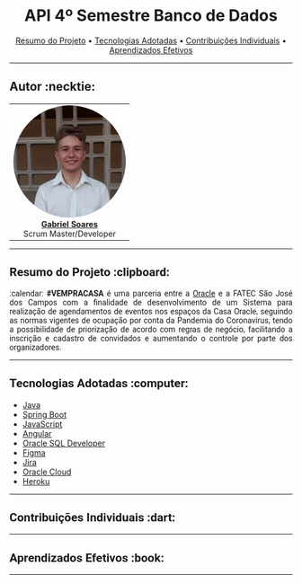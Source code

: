 <html>
<body>
  
 <h1 align="center"> API 4º Semestre Banco de Dados</h1>
  
  <p align="center">
 <a href="#-resumo-do-projeto-clipboard"> Resumo do Projeto</a> •
 <a href="#-tecnologias-adotadas-computer">Tecnologias Adotadas</a> •
 <a href="#-contribuições-individuais-dart">Contribuições Individuais</a> •
 <a href="#-aprendizados-efetivos-book">Aprendizados Efetivos</a>
</p>
  
  ---
  
  <h2> Autor :necktie: </h2>
  <table align="center">
   <tr>
    <td align="center"><a href="https://www.linkedin.com/in/gabrielsoaresgoncalves/"><img style="border-radius: 50%;" src="https://github.com/GabrielSG20/API4Sem2021/blob/documentation/images/GabrielSoares.jfif" width="200px;" alt=""/><br/><b>Gabriel Soares</b></a>
      <br/>
      Scrum Master/Developer
     </td>
   </tr>
  </table>

 ---
  
  <h2 style="font-family:roboto;"> Resumo do Projeto :clipboard:</h2>
  
  <p align="justify" style="font-family:roboto;"> :calendar: <b>#VEMPRACASA</b> é uma parceria entre a <a href="https://www.oracle.com/br/index.html">Oracle</a> e a FATEC São José dos Campos com a finalidade de desenvolvimento de um Sistema para realização de agendamentos de eventos nos espaços da Casa Oracle, seguindo as normas vigentes de ocupação por conta da Pandemia do Coronavírus, tendo a possibilidade de priorização de acordo com regras de negócio, facilitando a inscrição e cadastro de convidados e aumentando o controle por parte dos organizadores.</p>
  
  ---
  
  <h2 style="font-family:roboto;"> Tecnologias Adotadas :computer:</h2>
   
  * [Java](https://www.java.com/pt_BR/)
  * [Spring Boot](https://spring.io/)
  * [JavaScript](https://www.javascript.com/)
  * [Angular](https://angular.io/)
  * [Oracle SQL Developer](https://www.oracle.com/tools/downloads/sqldev-downloads.html)
  * [Figma](https://www.figma.com/)
  * [Jira](https://vempracasa.atlassian.net/) 
  * [Oracle Cloud](https://www.oracle.com/br/cloud/) 
  * [Heroku](https://www.heroku.com/platform) 
  
  ---
  
  <h2 style="font-family:roboto;"> Contribuições Individuais :dart:</h2>
   
  ---
   
  <h2 style="font-family:roboto;"> Aprendizados Efetivos :book:</h2>   
  
  ---

</body>
</html>
